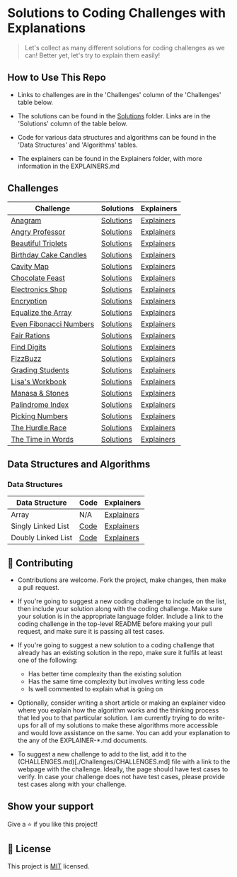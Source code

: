 # Solutions to Coding Challenges with Explanations

> Let's collect as many different solutions for coding challenges as we can! Better yet, let's try to explain them easily!

## How to Use This Repo

- Links to challenges are in the 'Challenges' column of the 'Challenges' table below.

- The solutions can be found in the [Solutions](./Solutions) folder. Links are in the 'Solutions' column of the table below.

- Code for various data structures and algorithms can be found in the 'Data Structures' and 'Algorithms' tables. 

- The explainers can be found in the Explainers folder, with more information in the EXPLAINERS.md

## Challenges

| **Challenge**                                                                                  | **Solutions**                                  | **Explainers**                                              |
| ---------------------------------------------------------------------------------------------- | ---------------------------------------------- | ----------------------------------------------------------- |
| [Anagram](https://www.hackerrank.com/challenges/anagram)                                       | [Solutions](./Solutions/Anagram/)              | [Explainers](./Explainers/)                                 |
| [Angry Professor](https://www.hackerrank.com/challenges/angry-professor)                       | [Solutions](./Solutions/AngryProfessor/)       | [Explainers](./Explainers/)                                 |
| [Beautiful Triplets](https://www.hackerrank.com/challenges/beautiful-triplets)                 | [Solutions](./Solutions/BeautifulTriplets/)    | [Explainers](./Explainers/)                                 |
| [Birthday Cake Candles](https://www.hackerrank.com/challenges/birthday-cake-candles)           | [Solutions](./Solutions/BirthdayCakeCandles/)  | [Explainers](./Explainers/)                                 |
| [Cavity Map](https://www.hackerrank.com/challenges/cavity-map/)                                | [Solutions](./Solutions/CavityMap/)            | [Explainers](./Explainers/)                                 |
| [Chocolate Feast](https://www.hackerrank.com/challenges/chocolate-feast/)                      | [Solutions](./Solutions/ChocolateFeast/)       | [Explainers](./Explainers/)                                 |
| [Electronics Shop](https://www.hackerrank.com/challenges/electronics-shop)                     | [Solutions](./Solutions/ElectronicsShop/)      | [Explainers](./Explainers/)                                 |
| [Encryption](https://www.hackerrank.com/challenges/encryption)                                 | [Solutions](./Solutions/Encryption/)           | [Explainers](./Explainers/)                                 |
| [Equalize the Array](https://www.hackerrank.com/challenges/equality-in-a-array/)               | [Solutions](./Solutions/EqualizeArray/)        | [Explainers](./Explainers/)                                 |
| [Even Fibonacci Numbers](https://www.hackerrank.com/contests/projecteuler/challenges/euler002) | [Solutions](./Solutions/EvenFibonacciNumbers/) | [Explainers](./Explainers/)                                 |
| [Fair Rations](https://www.hackerrank.com/challenges/fair-rations)                             | [Solutions](./Solutions/FairRations/)          | [Explainers](./Explainers/)                                 |
| [Find Digits](https://www.hackerrank.com/challenges/find-digits/)                              | [Solutions](./Solutions/FindDigits/)           | [Explainers](./Explainers/)                                 |
| [FizzBuzz](https://www.hackerrank.com/challenges/fizzbuzz)                                     | [Solutions](./Solutions/FizzBuzz)              | [Explainers](./Explainers/FizzBuzz/Articles/RamseyNjire.md) |
| [Grading Students](https://www.hackerrank.com/challenges/grading)                              | [Solutions](./Solutions/GradingStudents/)      | [Explainers](./Explainers/)                                 |
| [Lisa's Workbook](https://www.hackerrank.com/challenges/lisa-workbook)                         | [Solutions](./Solutions/LisasWorkbook/)        | [Explainers](./Explainers/)                                 |
| [Manasa & Stones](https://www.hackerrank.com/challenges/manasa-and-stones)                     | [Solutions](./Solutions/ManasaAndStones/)      | [Explainers](./Explainers/)                                 |
| [Palindrome Index](https://www.hackerrank.com/challenges/palindrome-index)                     | [Solutions](./Solutions/PalindromeIndex/)      | [Explainers](./Explainers/)                                 |
| [Picking Numbers](https://www.hackerrank.com/challenges/electronics-shop)                      | [Solutions](./Solutions/PickingNumbers/)       | [Explainers](./Explainers/)                                 |
| [The Hurdle Race](https://www.hackerrank.com/challenges/the-hurdle-race)                       | [Solutions](./Solutions/HurdleRace/)           | [Explainers](./Explainers/)                                 |
| [The Time in Words](https://www.hackerrank.com/challenges/the-time-in-words/)                  | [Solutions](./Solutions/TimeInWords/)          | [Explainers](./Explainers/)                                 |

## Data Structures and Algorithms

### Data Structures

| **Data Structure** | **Code** | **Explainers** |
| --- | --- | --- |
| Array | N/A | [Explainers](./Explainers/DataStructures/Array) |
| Singly Linked List | [Code](./DataStructuresAndAlgorithms/DataStructures/SinglyLinkedList) | [Explainers](./Explainers/DataStructures/SinglyLinkedList) |
| Doubly Linked List| [Code](./DataStructuresAndAlgorithms/DataStructures/DoublyLinkedList) | [Explainers](./Explainers/DataStructures/DoublyLinkedList) |

## 🤝 Contributing

- Contributions are welcome. Fork the project, make changes, then make a pull request.

- If you're going to suggest a new coding challenge to include on the list, then include your solution along with the coding challenge. Make sure your solution is in the appropriate language folder. Include a link to the coding challenge in the top-level README before making your pull request, and make sure it is passing all test cases.

- If you're going to suggest a new solution to a coding challenge that already has an existing solution in the repo, make sure it fulfils at least one of the following:

  - Has better time complexity than the existing solution
  - Has the same time complexity but involves writing less code
  - Is well commented to explain what is going on

- Optionally, consider writing a short article or making an explainer video where you explain how the algorithm works and the thinking process that led you to that particular solution. I am currently trying to do write-ups for all of my solutions to make these algorithms more accessible and would love assistance on the same. You can add your explanation to the any of the EXPLAINER-\*.md documents.

- To suggest a new challenge to add to the list, add it to the (CHALLENGES.md)[./Challenges/CHALLENGES.md] file with a link to the webpage with the challenge. Ideally, the page should have test cases to verify. In case your challenge does not have test cases, please provide test cases along with your challenge.

## Show your support

Give a ⭐️ if you like this project!

## 📝 License

This project is [MIT](lic.url) licensed.
